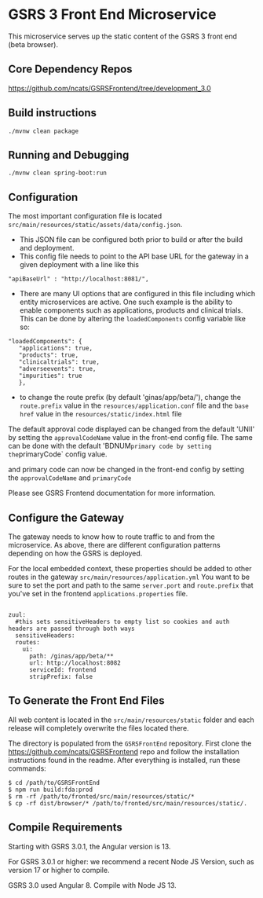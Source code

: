 # GSRS 3 Front End Microservice

This microservice serves up the static content of the GSRS 3 front end (beta browser).


## Core Dependency Repos

https://github.com/ncats/GSRSFrontend/tree/development_3.0


## Build instructions
```
./mvnw clean package
```

## Running and Debugging
```
./mvnw clean spring-boot:run
```

## Configuration
The most important configuration file is located `src/main/resources/static/assets/data/config.json`.  
* This JSON file can be configured both prior to build or after the build and deployment.
* This config file needs to point to the API base URL for the gateway in a given deployment with a line like this
```
"apiBaseUrl" : "http://localhost:8081/",
```
* There are many UI options that are configured in this file including which entity microservices are active. One such example is the ability to enable components such as applications, products and clinical trials. This can be done by altering the `loadedComponents` config variable like so: 
 ```
 "loadedComponents": {
    "applications": true,
    "products": true,
    "clinicaltrials": true,
    "adverseevents": true,
    "impurities": true
    },
```
* to change the route prefix (by default 'ginas/app/beta/'), change the `route.prefix` value in the `resources/application.conf` file and the `base href` value in the `resources/static/index.html` file

The default approval code displayed can be changed from the default 'UNII' by setting the `approvalCodeName` value in the front-end config file. The same can be done with the default 'BDNUM` primary code by setting the `primaryCode` config value.

and primary code can now be changed in the front-end config by setting the `approvalCodeName` and `primaryCode`

Please see GSRS Frontend documentation for more information.

## Configure the Gateway

The gateway needs to know how to route traffic to and from the microservice.  As above, there are different configuration patterns depending on how the GSRS is deployed. 

For the local embedded context, these properties should be added to other routes in the gateway `src/main/resources/application.yml`  You want to be sure to set the port and path to the same `server.port` and `route.prefix` that you've set in the frontend `applications.properties` file.

```
  
zuul:
  #this sets sensitiveHeaders to empty list so cookies and auth headers are passed through both ways
  sensitiveHeaders:
  routes:
    ui:
      path: /ginas/app/beta/**
      url: http://localhost:8082
      serviceId: frontend
      stripPrefix: false

```

## To Generate the Front End Files
All web content is located in the `src/main/resources/static` folder and each
release will completely overwrite the files located there.

The directory is populated from the `GSRSFrontEnd` repository. First clone the https://github.com/ncats/GSRSFrontend repo and follow the installation instructions found in the readme. After everything is installed, run these commands:
```
$ cd /path/to/GSRSFrontEnd
$ npm run build:fda:prod
$ rm -rf /path/to/fronted/src/main/resources/static/*
$ cp -rf dist/browser/* /path/to/fronted/src/main/resources/static/.
```

## Compile Requirements

Starting with GSRS 3.0.1, the Angular version is 13.  

For GSRS 3.0.1 or higher: we recommend a recent Node JS Version, such as version 17 or higher to compile.  

GSRS 3.0 used Angular 8. Compile with Node JS 13.


